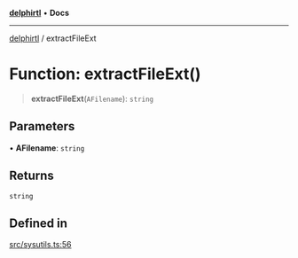 [**delphirtl**](../README.md) • **Docs**

***

[delphirtl](../globals.md) / extractFileExt

# Function: extractFileExt()

> **extractFileExt**(`AFilename`): `string`

## Parameters

• **AFilename**: `string`

## Returns

`string`

## Defined in

[src/sysutils.ts:56](https://github.com/chuacw/delphirtl/blob/ee346b6bac1024b6b648d44d9c6cf692e10f6983/src/sysutils.ts#L56)
